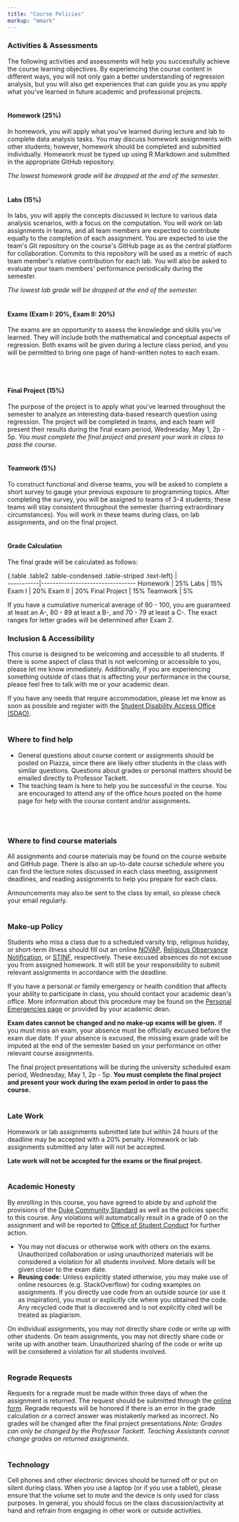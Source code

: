 ```yaml
---
title: "Course Policies"
markup: "mmark"
---
```


### Activities & Assessments
The following activities and assessments will help you successfully achieve the course learning objectives. By experiencing the course content in different ways, you will not only gain a better understanding of regression analysis, but you will also get experiences that can guide you as you apply what you've learned in future academic and professional projects.
<br> 
<br>

#### Homework (25%)

In homework, you will apply what you've learned during lecture and lab to complete data analysis tasks. You may discuss homework assignments with other students; however, homework should be completed and submitted individually. Homework must be typed up using R Markdown and submitted in the appropriate GitHub repository. 

*The lowest homework grade will be dropped at the end of the semester.*
<br> 
<br>

#### Labs (15%)

In labs, you will apply the concepts discussed in lecture to various data analysis scenarios, with a focus on the computation. You will work on lab assignments in teams, and all team members are expected to contribute equally to the completion of each assignment. You are expected to use the team's Git repository on the course's GitHub page as as the central platform for collaboration. Commits to this repository will be used as a metric of each team member's relative contribution for each lab. You will also be asked to evaluate your team members' performance periodically during the semester. 

*The lowest lab grade will be dropped at the end of the semester.*
<br> 
<br>

#### Exams (Exam I: 20%, Exam II: 20%)

The exams are an opportunity to assess the knowledge and skills you’ve learned. They will include both the mathematical and conceptual aspects of regression. Both exams will be given during a lecture class period, and you will be permitted to bring one page of hand-written notes to each exam.


<br> 
<br>

#### Final Project (15%)

The purpose of the project is to apply what you’ve learned throughout the semester to analyze an interesting data-based research question using regression. The project will be completed in teams, and each team will present their results during the final exam period, Wednesday, May 1, 2p - 5p. *You must complete the final project and present your work in class to pass the course.*
<br> 
<br>

<!--
#### Application Exercises (10%)

Application exercises give you an opportunity to practice using the statistical concepts and/or code discussed in lecture on short data analyses. They will typically be started during class and may be assigned to be completed by the next class meeting. In general, these assignments are shorter than homework assignments and will be completed in teams. 
<br> 
<br>
-->

#### Teamwork (5%)

To construct functional and diverse teams, you will be asked to complete a short survey to gauge your previous exposure to programming topics. After completing the survey, you will be assigned to teams of 3-4 students; these teams will stay consistent throughout the semester (barring extraordinary circumstances). You will work in these teams during class, on lab assignments, and on the final project.
<br> 
<br>

#### Grade Calculation

The final grade will be calculated as follows:
 
{.table .table2 .table-condensed .table-striped .text-left}
 <span></span>     | <span></span>  
-----------|---------------------------------
Homework | 25%
Labs | 15%
Exam I | 20%
Exam II | 20%
Final Project | 15%
Teamwork | 5%

If you have a cumulative numerical average of 90 - 100, you are guaranteed at least an A-, 80 - 89 at least a B-, and 70 - 79 at least a C-. The exact ranges for letter grades will be determined after Exam 2.

<!-- ## Policies & Additional Information -->

### Inclusion & Accessibility

This course is designed to be welcoming and accessible to all students. If there is some aspect of class that is not welcoming or accessible to you, please let me know immediately. Additionally, if you are experiencing something outside of class that is affecting your performance in the course, please feel free to talk with me or your academic dean. 

If you have any needs that require accommodation, please let me know as soon as possible and register with the [Student Disability Access Office (SDAO)](http://access.duke.edu).
<br> 
<br>

### Where to find help

- General questions about course content or assignments should be posted on Piazza, since there are likely other students in the class with similar questions. Questions about grades or personal matters should be emailed directly to Professor Tackett. 
- The teaching team is here to help you be successful in the course. You are encouraged to attend any of the office hours posted on the home page for help with the course content and/or assignments.
<br> 
<br>

### Where to find course materials</h3>

All assignments and course materials may be found on the course website and GitHub page. There is also an up-to-date course schedule where you can find the lecture notes discussed in each class meeting, assignment deadlines, and reading assignments to help you prepare for each class.

Announcements may also be sent to the class by email, so please check your email regularly.
<br> 
<br>

### Make-up Policy

Students who miss a class due to a scheduled varsity trip, religious holiday, or short-term illness should fill out an online [NOVAP](https://trinity.duke.edu/undergraduate/academic-policies/athletic-varsity-participation), [Religious Observance Notification](https://trinity.duke.edu/undergraduate/academic-policies/religious-holidays), or [STINF](http://trinity.duke.edu/undergraduate/academic-policies/illness), respectively. These excused absences do not excuse you from assigned homework. It will still be your responsibility to submit relevant assignments in accordance with the deadline.

If you have a personal or family emergency or health condition that affects your ability to participate in class, you should contact your academic dean's office. More information about this procedure may be found on the [Personal Emergencies page](https://trinity.duke.edu/undergraduate/academic-policies/personal-emergencies) or provided by your academic dean.

**Exam dates cannot be changed and no make-up exams will be given.** If you must miss an exam, your absence must be officially excused before the exam due date. If your absence is excused, the missing exam grade will be imputed at the end of the semester based on your performance on other relevant course assignments.

The final project presentations will  be during the university scheduled exam period, Wednesday, May 1, 2p - 5p. **You must complete the final project and present your work during the exam period in order to pass the course.**
<br> 
<br>

### Late Work

Homework or lab assignments submitted late but within 24 hours of the deadline may be accepted with a 20% penalty. Homework or lab assignments submitted any later will not be accepted.

**Late work will not be accepted for the exams or the final project.**
<br> 
<br>



### Academic Honesty

By enrolling in this course, you have agreed to abide by and uphold the provisions of the  [Duke Community Standard](https://studentaffairs.duke.edu/conduct/about-us/duke-community-standard) as well as the policies specific to this course. Any violations will automatically result in a grade of 0 on the  assignment and will be reported to [Office of Student Conduct](https://studentaffairs.duke.edu/conduct) for further action.

- You may not discuss or otherwise work with others on the exams. Unauthorized collaboration or using unauthorized materials will be considered a violation for all students involved. More details will be given closer to the exam date.
- **Reusing code**: Unless explicitly stated otherwise, you may make use of online resources (e.g. StackOverflow) for coding examples on assignments. If you directly use code from an outside source (or use it as inspiration), you must or explicitly cite where you obtained the code. Any recycled code that is discovered and is not explicitly cited will be treated as plagiarism. 

On individual assignments, you may not directly share code or write up with other students. On team assignments, you may not directly share code or write up with another team. Unauthorized sharing of the code or write up will be considered a violation for all students involved.
<br> 
<br>

### Regrade Requests

Requests for a regrade must be made within three days of when the assignment is returned. The request should be submitted through the [online form](https://forms.office.com/Pages/ResponsePage.aspx?id=TsVyyzFKnk2xSh6jbfrJTBw0r2_bKCVMs9lST1_-2sxUMlcwUDJTOUlNOUdWUkJBQk5ZNk80SEVMWC4u). Regrade requests will be honored if there is an error in the grade calculation or a correct answer was mistakenly marked as incorrect. No grades will be changed after the final project presentations.<i>Note: Grades can only be changed by the Professor Tackett. Teaching Assistants cannot change grades on returned assignments.</i>
<br> 
<br>

### Technology

Cell phones and other electronic devices should be turned off or put on silent during class. When you use a laptop (or if you use a tablet), please ensure that the volume set to mute and the device is only used for class purposes. In general, you should focus on the class discussion/activity at hand and refrain from engaging in other work or outside activities. 

